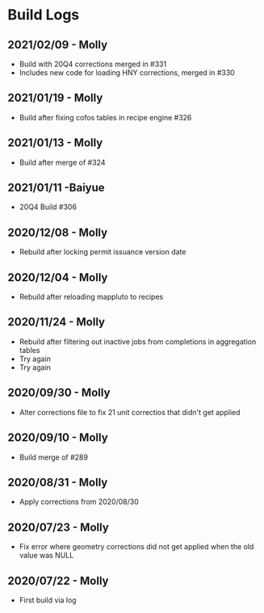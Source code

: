 # Build Logs

## 2021/02/09 - Molly
+ Build with 20Q4 corrections merged in #331
+ Includes new code for loading HNY corrections, merged in #330

## 2021/01/19 - Molly
+ Build after fixing cofos tables in recipe engine #326

## 2021/01/13 - Molly
+ Build after merge of #324

## 2021/01/11 -Baiyue
+ 20Q4 Build #306

## 2020/12/08 - Molly
+ Rebuild after locking permit issuance version date

## 2020/12/04 - Molly
+ Rebuild after reloading mappluto to recipes

## 2020/11/24 - Molly
+ Rebuild after filtering out inactive jobs from completions in aggregation tables
+ Try again
+ Try again 

## 2020/09/30 - Molly
+ Alter corrections file to fix 21 unit correctios that didn't get applied

## 2020/09/10 - Molly
+ Build merge of #289

## 2020/08/31 - Molly
+ Apply corrections from 2020/08/30

## 2020/07/23 - Molly
+ Fix error where geometry corrections did not get applied when the old value was NULL

## 2020/07/22 - Molly
+ First build via log
